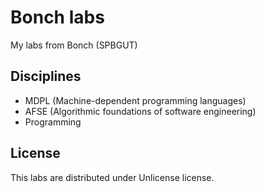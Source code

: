 # Bonch labs
My labs from Bonch (SPBGUT)

## Disciplines
* MDPL (Machine-dependent programming languages)
* AFSE (Algorithmic foundations of software engineering)
* Programming

## License
This labs are distributed under Unlicense license.